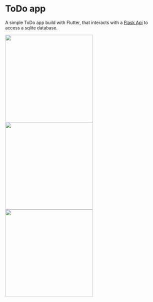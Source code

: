# ToDo app

A simple ToDo app build with Flutter, that interacts with a [Flask Api](https://github.com/SamuelAG/Todo-Backend-App) to access a sqlite database.

<img src="https://user-images.githubusercontent.com/35980368/70013719-4dcf7100-1557-11ea-8e70-126e19ea7919.png" width=280> <img src="https://user-images.githubusercontent.com/35980368/70013586-f4ffd880-1556-11ea-9d64-6aeaca3b4504.png" width=280> <img src="https://user-images.githubusercontent.com/35980368/70013784-7c4d4c00-1557-11ea-82d8-163b729cf48f.png" width=280>
